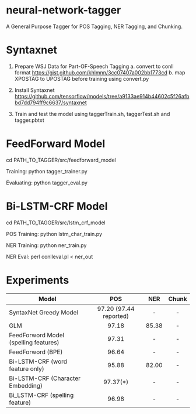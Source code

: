  # neural-network-tagger
A General Purpose Tagger for POS Tagging, NER Tagging, and Chunking.


<h1>Syntaxnet</h1>

1. Prepare WSJ Data for Part-OF-Speech Tagging
a. convert to conll format 
https://gist.github.com/khlmnn/3cc07407a002bb1773cd
b. map XPOSTAG to UPOSTAG before training using convert.py

2. Install Syntaxnet 
https://github.com/tensorflow/models/tree/a9133ae914b44602c5f26afbbd7dd794ff9c6637/syntaxnet
3. Train and test the model using taggerTrain.sh, taggerTest.sh and tagger.pbtxt

<h1>FeedForward Model</h1>

cd PATH_TO_TAGGER/src/feedforward_model

Training: python tagger_trainer.py 

Evaluating: python tagger_eval.py

<h1>Bi-LSTM-CRF Model</h1>

cd PATH_TO_TAGGER/src/lstm_crf_model

POS Training: python lstm_char_train.py

NER Training: python ner_train.py

NER Eval: perl conlleval.pl < ner_out

<h1>Experiments</h1>

Model                                                                                                           | POS  | NER | Chunk
--------------------------------------------------------------------------------------------------------------- | :---: | :---: | :-------:
SyntaxNet Greedy Model                                             | 97.20 (97.44 reported) |  - | -
GLM | 97.18 | 85.38 | -
FeedForword Model (spelling features) | 97.31 | - | -
FeedForword (BPE) | 96.64 | - | -
Bi-LSTM-CRF (word feature only) | 95.88 | 82.00 | -
Bi-LSTM-CRF (Character Embedding) | 97.37(*) | - | -
Bi_LSTM-CRF (spelling feature) | 96.98 | - | -

 

